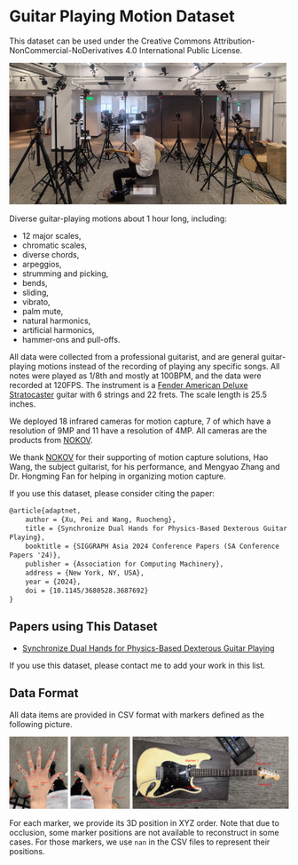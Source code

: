 # Guitar Playing Motion Dataset

This dataset can be used under the Creative Commons Attribution-NonCommercial-NoDerivatives 4.0 International Public License.

![](doc/camera_deploy.png)

Diverse guitar-playing motions about 1 hour long, including:

- 12 major scales,
- chromatic scales,
- diverse chords,
- arpeggios,
- strumming and picking,
- bends,
- sliding,
- vibrato,
- palm mute,
- natural harmonics,
- artificial harmonics,
- hammer-ons and pull-offs.

All data were collected from a professional guitarist, and are general guitar-playing motions instead of the recording of playing any specific songs.
All notes were played as 1/8th and mostly at 100BPM, and the data were recorded at 120FPS.
The instrument is a [Fender American Deluxe Stratocaster](doc/guitar.pdf)  guitar with 6 strings and 22 frets. The scale length is 25.5 inches.

We deployed 18 infrared cameras for motion capture, 7 of which have a resolution of 9MP and 11 have a resolution of 4MP. All cameras are the products from [NOKOV](https://www.nokov.com/). 

We thank [NOKOV](https://www.nokov.com/) for their supporting of motion capture solutions, Hao Wang, the subject guitarist, for his performance, and Mengyao Zhang and Dr. Hongming Fan for helping in organizing motion capture. 

If you use this dataset, please consider citing the paper:

    @article{adaptnet,
        author = {Xu, Pei and Wang, Ruocheng},
        title = {Synchronize Dual Hands for Physics-Based Dexterous Guitar Playing},
        booktitle = {SIGGRAPH Asia 2024 Conference Papers (SA Conference Papers '24)},
        publisher = {Association for Computing Machinery},
        address = {New York, NY, USA},
        year = {2024},
        doi = {10.1145/3680528.3687692}
    }


## Papers using This Dataset

- [Synchronize Dual Hands for Physics-Based Dexterous Guitar Playing](https://pei-xu.github.io/guitar)


If you use this dataset, please contact me to add your work in this list.


## Data Format

All data items are provided in CSV format with markers defined as the following picture.

![](doc/marker.png)

For each marker, we provide its 3D position in XYZ order.
Note that due to occlusion, some marker positions are not available to reconstruct in some cases. For those markers, we use `nan` in the CSV files to represent their positions.
